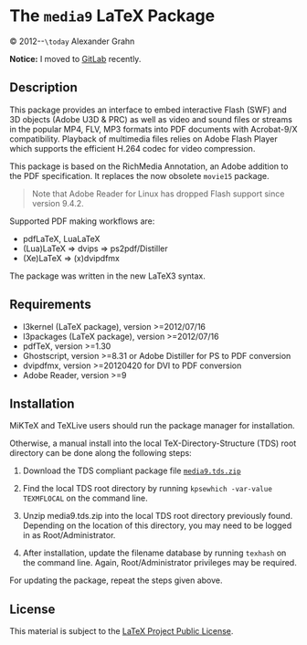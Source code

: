 # The `media9` LaTeX Package

© 2012--`\today` Alexander Grahn

**Notice:** I moved to [GitLab](https://gitlab.com/agrahn/media9) recently.

## Description

This package provides an interface to embed interactive Flash (SWF) and 3D objects (Adobe U3D & PRC) as well as video and sound files or streams in the popular MP4, FLV, MP3 formats into PDF documents with Acrobat-9/X compatibility. Playback of multimedia files relies on Adobe Flash Player which supports the efficient H.264 codec for video compression.

This package is based on the RichMedia Annotation, an Adobe addition to the PDF specification. It replaces the now obsolete `movie15` package.

>Note that Adobe Reader for Linux has dropped Flash support since version 9.4.2.

Supported PDF making workflows are:
* pdfLaTeX, LuaLaTeX
* (Lua)LaTeX &rArr; dvips &rArr; ps2pdf/Distiller
* (Xe)LaTeX &rArr; (x)dvipdfmx

The package was written in the new LaTeX3 syntax.

## Requirements

* l3kernel (LaTeX package), version >=2012/07/16
* l3packages (LaTeX package), version >=2012/07/16
* pdfTeX, version >=1.30
* Ghostscript, version >=8.31 or Adobe Distiller for PS to PDF conversion
* dvipdfmx, version >=20120420 for DVI to PDF conversion
* Adobe Reader, version >=9

## Installation

MiKTeX and TeXLive users should run the package manager for installation.

Otherwise, a manual install into the local TeX-Directory-Structure (TDS) root directory can be done along the following steps:

1. Download the TDS compliant package file [`media9.tds.zip`](http://mirror.ctan.org/install/macros/latex/contrib/media9.tds.zip)

2. Find the local TDS root directory by running `kpsewhich -var-value TEXMFLOCAL` on the command line.

3. Unzip media9.tds.zip into the local TDS root directory previously found. Depending on the location of this directory, you may need to be logged in as Root/Administrator.

4. After installation, update the filename database by running `texhash` on the command line. Again, Root/Administrator privileges may be required.

For updating the package, repeat the steps given above.

## License

This material is subject to the [LaTeX Project Public License](http://mirrors.ctan.org/macros/latex/base/lppl.txt).
